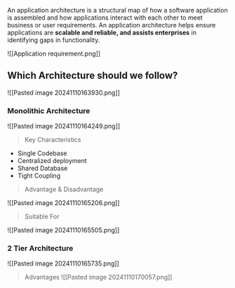 An application architecture is a structural map of how a software application is assembled and how applications interact with each other to meet business or user requirements. An application architecture helps ensure applications are **scalable and reliable, and assists enterprises** in identifying gaps in functionality.

![[Application requirement.png]]

## Which Architecture should we follow?

![[Pasted image 20241110163930.png]]

### Monolithic Architecture
![[Pasted image 20241110164249.png]]

> Key Characteristics
- Single Codebase
- Centralized deployment
- Shared Database
- Tight Coupling

> Advantage & Disadvantage

![[Pasted image 20241110165206.png]]

>Suitable For

![[Pasted image 20241110165505.png]]

### 2 Tier Architecture

![[Pasted image 20241110165735.png]]

> Advantages
![[Pasted image 20241110170057.png]]

